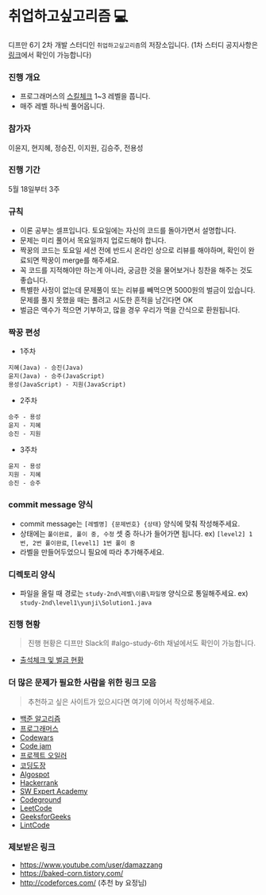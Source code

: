 취업하고싶고리즘 :computer:
===========================

디프만 6기 2차 개발 스터디인 `취업하고싶고리즘`의 저장소입니다. (1차 스터디 공지사항은 [링크](https://github.com/depromeet/algorithm-6th/tree/master/study-1st)에서 확인이 가능합니다)

### 진행 개요

-	프로그래머스의 [스킬체크](https://programmers.co.kr/skill_checks) 1~3 레벨을 풉니다.
-	매주 레벨 하나씩 풀어옵니다.

### 참가자

이윤지, 현지혜, 정승진, 이지원, 김승주, 전용성

### 진행 기간

5월 18일부터 3주

### 규칙

-	이론 공부는 셀프입니다. 토요일에는 자신의 코드를 돌아가면서 설명합니다.
-	문제는 미리 풀어서 목요일까지 업로드해야 합니다.
-	짝꿍의 코드는 토요일 세션 전에 반드시 온라인 상으로 리뷰를 해야하며, 확인이 완료되면 짝꿍이 merge를 해주세요.
- 꼭 코드를 지적해야만 하는게 아니라, 궁금한 것을 물어보거나 칭찬을 해주는 것도 좋습니다.
-	특별한 사정이 없는데 문제풀이 또는 리뷰를 빼먹으면 5000원의 벌금이 있습니다. 문제를 풀지 못했을 때는 풀려고 시도한 흔적을 남긴다면 OK
-	벌금은 액수가 적으면 기부하고, 많을 경우 우리가 먹을 간식으로 환원됩니다.

### 짝꿍 편성
* 1주차

```
지혜(Java) - 승진(Java)
윤지(Java) - 승주(JavaScript)
용성(JavaScript) - 지원(JavaScript)
```

* 2주차

```
승주 - 용성
윤지 - 지혜
승진 - 지원
```

* 3주차

```
윤지 - 용성
지원 - 지혜
승진 - 승주
```

### commit message 양식

-	commit message는 `[레벨명] {문제번호} {상태}` 양식에 맞춰 작성해주세요.
-	상태에는 `풀이완료, 풀이 중, 수정` 셋 중 하나가 들어가면 됩니다. ex) `[level2] 1번, 2번 풀이완료`, `[level1] 1번 풀이 중` 
-   라벨을 만들어두었으니 필요에 따라 추가해주세요.

### 디렉토리 양식
- 파일을 올릴 때 경로는 `study-2nd\레벨\이름\파일명` 양식으로 통일해주세요. ex) `study-2nd\level1\yunji\Solution1.java`

### 진행 현황

> 진행 현황은 디프만 Slack의 #algo-study-6th 채널에서도 확인이 가능합니다.


- [출석체크 및 벌금 현황](https://github.com/depromeet/algorithm-6th/blob/master/attendance.md)

### 더 많은 문제가 필요한 사람을 위한 링크 모음

> 추천하고 싶은 사이트가 있으시다면 여기에 이어서 작성해주세요.

-	[백준 알고리즘](https://www.acmicpc.net/)
-	[프로그래머스](https://programmers.co.kr/)
-	[Codewars](https://www.codewars.com/)
-	[Code jam](https://code.google.com/codejam/)
-	[프로젝트 오일러](http://euler.synap.co.kr/prob_list.php)
-	[코딩도장](http://codingdojang.com/)
-	[Algospot](https://algospot.com/judge/problem/list/)
-	[Hackerrank](https://www.hackerrank.com/)
-	[SW Expert Academy](https://swexpertacademy.com/main/main.do)
-	[Codeground](https://www.codeground.org/)
-	[LeetCode](https://leetcode.com/)
-	[GeeksforGeeks](https://www.geeksforgeeks.org/)
-	[LintCode](https://www.lintcode.com/)

### 제보받은 링크
- https://www.youtube.com/user/damazzang
- https://baked-corn.tistory.com/
- http://codeforces.com/ (추천 by 요정님)

